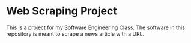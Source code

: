 # Web Scraping Project 
This is a project for my Software Engineering Class. The software in this repository is meant to scrape a news article with a URL. 
